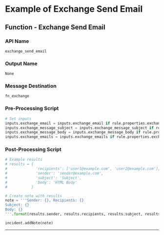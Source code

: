 <!--
    DO NOT MANUALLY EDIT THIS FILE
    THIS FILE IS AUTOMATICALLY GENERATED WITH resilient-sdk codegen
-->

# Example of Exchange Send Email

## Function - Exchange Send Email

### API Name
`exchange_send_email`

### Output Name
`None`

### Message Destination
`fn_exchange`

### Pre-Processing Script
```python
# Set inputs
inputs.exchange_email = inputs.exchange_email if rule.properties.exchange_email is None else rule.properties.exchange_email
inputs.exchange_message_subject = inputs.exchange_message_subject if rule.properties.exchange_message_subject is None else rule.properties.exchange_message_subject
inputs.exchange_message_body = inputs.exchange_message_body if rule.properties.exchange_message_body is None else rule.properties.exchange_message_body
inputs.exchange_emails = inputs.exchange_emails if rule.properties.exchange_emails is None else rule.properties.exchange_emails
```

### Post-Processing Script
```python
# Example results
# results = {
#             'recipients': ['user1@example.com', 'user2@example.com'],
#             'sender': 'sender@example.com',
#             'subject': 'Subject',
#             'body': 'HTML Body'
#           }

# Create note with results
note = '''Sender: {}, Recipients: {}
Subject: {}
Body: {}
'''.format(results.sender, results.recipients, results.subject, results.body)

incident.addNote(note)
```

---

